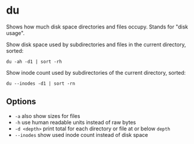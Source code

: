 # du

Shows how much disk space directories and files occupy. Stands for "disk usage".

Show disk space used by subdirectories and files in the current
directory, sorted:

`du -ah -d1 | sort -rh`

Show inode count used by subdirectories of the current directory,
sorted:

`du --inodes -d1 | sort -rn`

## Options

* `-a` also show sizes for files
* `-h` use human readable units instead of raw bytes
* `-d <depth>` print total for each directory or file at or below `depth`
* `--inodes` show used inode count instead of disk space
